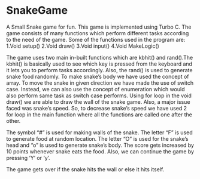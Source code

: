 # SnakeGame
A Small Snake game for fun.
This game is implemented using Turbo C. The game consists of many functions which perform different tasks according to the need of the game. Some of the functions used in the program are: 
1.Void setup()
2.Void draw()
3.Void input()
4.Void MakeLogic()

The game uses two main in-built functions which are kbhit() and rand().The kbhit() is basically used to see which key is pressed from the keyboard and it lets you to perform tasks accordingly.
Also, the rand() is used to generate snake food randomly. To make snake’s body we have used the concept of array. To move the snake in given direction we have made the use of switch case. Instead, we can also use the concept of enumeration which would also perform same task as switch case performs. Using for loop in the void draw() we are able to draw the wall of the snake game. Also, a major issue faced was snake’s speed. So, to decrease snake’s speed we have used 2 for loop in the main function where all the functions are called one after the other.

The symbol “#” is used for making walls of the snake. The letter “F” is used to generate food at random location. The letter “O” is used for the snake’s head and “o” is used to generate snake’s body. The score gets increased by 10 points whenever snake eats the food. Also, we can continue the game by pressing ‘Y’ or ‘y’.

The game gets over if the snake hits the wall or else it hits itself.

